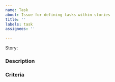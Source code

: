 ```yaml
---
name: Task
about: Issue for defining tasks within stories
title: ''
labels: task
assignees: ''

---
```


Story:

### Description

### Criteria
